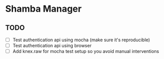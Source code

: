 # Shamba Manager

## TODO

- [ ] Test authentication api using mocha (make sure it's reproducible)
- [ ] Test authentication api using browser
- [ ] Add knex.raw for mocha test setup so you avoid manual interventions
